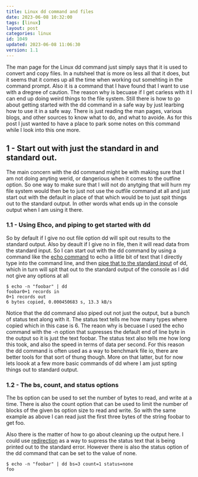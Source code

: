 ```yaml
---
title: Linux dd command and files
date: 2023-06-08 10:32:00
tags: [linux]
layout: post
categories: linux
id: 1049
updated: 2023-06-08 11:06:30
version: 1.1
---
```


The man page for the Linux dd command just simply says that it is used to convert and copy files. In a nutsheel that is more os less all that it does, but it seems that it comes up all the time when working out somehting in the command prompt. Also it is a command that I have found that I want to use with a dregree of caution. The reason why is becuase if I get carless with it I can end up doing weird things to the file system. Still there is how to go about getting started with the dd command in a safe way by just learbing how to use it in a safe way. There is just reading the man pages, various blogs, and other sources to know what to do, and what to avoide. As for this post I just wanted to have a place to park some notes on this command while I look into this one more. 

<!-- more -->


## 1 - Start out with just the standard in and standard out.

The main concern with the dd command might be with making sure that I am not doing anyting werid, or dangerious when it comes to the outfine option. So one way to make sure that I will not do anytging that will hurn my file system would then be to just not use the outfile command at all and just start out with the default in place of that which would be to just spit things out to the standard output. In other words what ends up in the console output when I am using it there.

### 1.1 - Using Ehco, and piping to get started with dd

So by default if I give no out file option dd will spit out results to the standard output. Also by deault if I give no in file, then it will read data from the standard input. So I can start out with the dd command by using a command like the [echo command](/2019/08/15/linux-echo/) to echo a little bit of text that I directly type into the command line, and then [pipe that to the standard input](/2020/10/09/linux-pipe/) of dd, which in turn will spit that out to the standard output of the console as I did not give any options at all

```
$ echo -n "foobar" | dd
foobar0+1 records in
0+1 records out
6 bytes copied, 0.000450683 s, 13.3 kB/s
```

Notice that the dd command also piped out not just the output, but a bunch of status text along with it. The status text tells me how many types where copied which in this case is 6. The reaon why is becuase I used the echo command with the -n option that supresses the default end of line byte in the output so it is just the text foobar. The status text also tells me how long this took, and also the speed in terms of data per second. For this reason the dd command is often used as a way to benchmark file io, there are better tools for that sort of thung though. More on that latter, but for now lets loook at a few more basic commands of dd where I am just spting things out to standard output.

### 1.2 - The bs, count, and status options

The bs option can be used to set the number of bytes to read, and write at a time. There is also the count option that can be used to limit the number of blocks of the given bs option size to read and write. So with the same example as above I can read just the first three bytes of the string foobar to get foo.

Also there is the matter of how to go about cleaning up the output here. I could use [redirection](/2020/10/02/linux-redirection/) as a way to supress the status text that is being printed out to the standard error. However there is also the status option of the dd command that can be set to the value of none.

```
$ echo -n "foobar" | dd bs=3 count=1 status=none
foo
```



